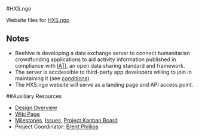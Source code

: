#HXS.ngo

Website files for [HXS.ngo](http://hxs.ngo)

## Notes

- Beehive is developing a data exchange server to connect humanitarian crowdfunding applications to aid activity information published in compliance with [IATI](), an open data sharing standard and framework.
- The server is accdessible to third-party app developers willing to join in maintaining it (see [conditions]()).
- The HXS.ngo website will serve as a landing page and API access point.

##Auxiliary Resources

- [Design Overview](https://github.com/BeehiveNGO/Auxiliary/blob/master/design_specifications/hxs.ngo_design_overview.md)
- [Wiki Page](https://github.com/BeehiveNGO/Beehive/wiki/HXS)
- [Milestones](https://github.com/BeehiveNGO/Beehive/milestones), [Issues](https://github.com/BeehiveNGO/Beehive/issues), [Project Kanban Board](https://github.com/BeehiveNGO/Beehive/projects/4)
- Project Coordinator: [Brent Phillips](https://github.com/brentophillips)
